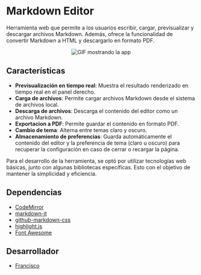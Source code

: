 # Markdown Editor

Herramienta web que permite a los usuarios escribir, cargar, previsualizar y descargar archivos Markdown. Además, ofrece la funcionalidad de convertir Markdown a HTML y descargarlo en formato PDF.


<div align="center"><img alt="GIF mostrando la app" src="https://github.com/FrankSkep/MarkdownViewer/blob/main/assets/app.gif?raw=true"></div>

## Características

- **Previsualización en tiempo real**: Muestra el resultado renderizado en tiempo real en el panel derecho.
- **Carga de archivos**: Permite cargar archivos Markdown desde el sistema de archivos local.
- **Descarga de archivos**: Descarga el contenido del editor como un archivo Markdown.
- **Exportacion a PDF**: Permite guardar el contenido en formato PDF.
- **Cambio de tema**: Alterna entre temas claro y oscuro.
- **Almacenamiento de preferencias**: Guarda automáticamente el contenido del editor y la preferencia de tema (claro u oscuro) para recuperar la configuración en caso de cerrar o recargar la página.

Para el desarrollo de la herramienta, se optó por utilizar tecnologías web básicas, junto con algunas bibliotecas específicas. Esto con el objetivo de mantener la simplicidad y eficiencia.

## Dependencias

- [CodeMirror](https://codemirror.net/)
- [markdown-it](https://github.com/markdown-it/markdown-it)
- [github-markdown-css](https://github.com/sindresorhus/github-markdown-css)
- [highlight.js](https://highlightjs.org/)
- [Font Awesome](https://fontawesome.com/)

## Desarrollador

- <a href="https://github.com/frankskep" target="_blank">Francisco</a>